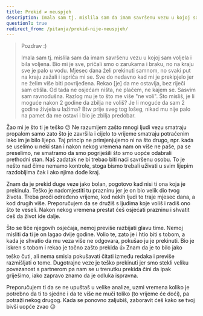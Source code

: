 ```yaml
---
title: Prekid ≠ neuspjeh
description: Imala sam tj. mislila sam da imam savršenu vezu u kojoj sam voljela i bila voljena. Bio mi je sve, pričali smo o zarukama i braku, no na kraju sve je palo u vodu.
question?: true
redirect_from: /pitanja/prekid-nije-neuspjeh/
---
```


> Pozdrav :)
>
> Imala sam tj. mislila sam da imam savršenu vezu u kojoj sam voljela i bila voljena. Bio mi je sve, pričali smo o zarukama i braku, no na kraju sve je palo u vodu. Mjesec dana želi prekinuti samnom, no svaki put na kraju zažali i ispriča mi se. Sve do nedavno kad mi je prekipjelo jer ne želim više biti povrijeđena. Rekao [je] da me ostavlja, bez riječi sam otišla. Od tada ne osjećam ništa, ne plačem, ne kajem se. Sasvim sam ravnodušna. Razlog mu je to što me više "ne voli". Što misliš, je li moguće nakon 2 godine da zbilja ne voliš? Je li moguće da sam 2 godine živjela u lažima? Btw prije sveg tog lošeg, nikad mu nije palo na pamet da me ostavi i bio je zbilja predobar.

Žao mi je što ti je teško :confused: Ne razumijem zašto mnogi ljudi vezu smatraju propalom samo zato što je završila i cijelo to vrijeme smatraju potraćenim iako im je bilo lijepo. Taj princip ne primjenjujemo ni na što drugo, npr. kada se uselimo u neki stan i nakon nekog vremena nam on više ne paše, pa se preselimo, ne smatramo da smo pogriješili što smo uopće odabrali prethodni stan. Naš zadatak ne bi trebao biti naći savršenu osobu. To je nešto nad čime nemamo kontrole, stoga bismo trebali uživati u svim lijepim razdobljima čak i ako njima dođe kraj.

Znam da je prekid duge veze jako bolan, pogotovo kad nisi ti ona koja je prekinula. Teško je nadomjestiti tu prazninu jer je on bio velik dio tvog života. Treba proći određeno vrijeme, kod nekih ljudi to traje mjesec dana, a kod drugih više. Preporučujem da se družiš s ljudima koje voliš i radiš ono što te veseli. Nakon nekog vremena prestat ćeš osjećati prazninu i shvatit ćeš da život ide dalje.

Što se tiče njegovih osjećaja, nemoj previše razbijati glavu time. Nemoj misliti da ti je on lagao dvije godine. Volio te, zato je i htio biti s tobom, a kada je shvatio da mu veza više ne odgovara, pokušao ju je prekinuti. Bio je iskren s tobom i rekao je točno zašto prekida :+1: Znam da je to bilo jako teško čuti, ali nema smisla pokušavati čitati između redaka i previše razmišljati o tome. Dugotrajne veze je teško prekinuti jer smo stekli veliku povezanost s partnerom pa nam se u trenutku prekida čini da ipak griješimo, iako zapravo znamo da je odluka ispravna.

Preporučujem ti da se ne upuštaš u velike analize, uzmi vremena koliko je potrebno da ti to sjedne i da te više ne muči toliko (to vrijeme će doći), pa potraži nekog drugog. Kada se ponovno zaljubiš, zaboravit ćeš kako se tvoj bivši uopće zvao :wink:
